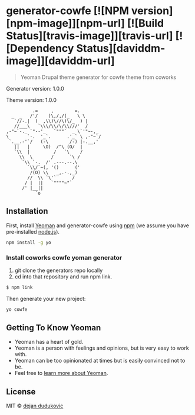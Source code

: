 # generator-cowfe [![NPM version][npm-image]][npm-url] [![Build Status][travis-image]][travis-url] [![Dependency Status][daviddm-image]][daviddm-url]
> Yeoman Drupal theme generator for cowfe theme from coworks

Generator version: 1.0.0

Theme version: 1.0.0

```
          .=     ,        =.
  _  _   /'/    )\,/,/(_   \ \
   `//-.|  (  ,\\)\//\)\/_  ) |
   //___\   `\\\/\\/\/\\///'  /
,-"~`-._ `"--'_   `"""`  _ \`'"~-,_
\       `-.  '_`.      .'_` \ ,-"~`/
 `.__.-'`/   (-\        /-) |-.__,'
   ||   |     \O)  /^\ (O/  |
   `\\  |         /   `\    /
     \\  \       /      `\ /
      `\\ `-.  /' .---.--.\
        `\\/`~(, '()      ('
         /(O) \\   _,.-.,_)
        //  \\ `\'`      /
       / |  ||   `""""~"`
      /' |__||
           `o
```


## Installation

First, install [Yeoman](http://yeoman.io) and generator-cowfe using [npm](https://www.npmjs.com/) (we assume you have pre-installed [node.js](https://nodejs.org/)).


```bash
npm install -g yo
```

### Install coworks cowfe yoman generator

1. git clone the generators repo locally
2. cd into that repository and run npm link.

```bash
$ npm link
```



Then generate your new project:

```bash
yo cowfe
```

## Getting To Know Yeoman

 * Yeoman has a heart of gold.
 * Yeoman is a person with feelings and opinions, but is very easy to work with.
 * Yeoman can be too opinionated at times but is easily convinced not to be.
 * Feel free to [learn more about Yeoman](http://yeoman.io/).

## License

MIT © [dejan dudukovic]()